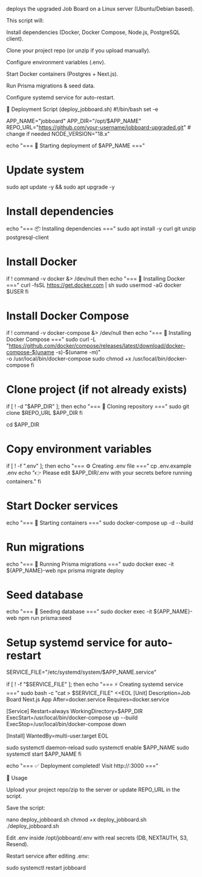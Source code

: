 deploys the upgraded Job Board on a Linux server (Ubuntu/Debian based).

This script will:

Install dependencies (Docker, Docker Compose, Node.js, PostgreSQL client).

Clone your project repo (or unzip if you upload manually).

Configure environment variables (.env).

Start Docker containers (Postgres + Next.js).

Run Prisma migrations & seed data.

Configure systemd service for auto-restart.

🚀 Deployment Script (deploy_jobboard.sh)
#!/bin/bash
set -e

APP_NAME="jobboard"
APP_DIR="/opt/$APP_NAME"
REPO_URL="https://github.com/your-username/jobboard-upgraded.git"   # change if needed
NODE_VERSION="18.x"

echo "=== 🚀 Starting deployment of $APP_NAME ==="

# Update system
sudo apt update -y && sudo apt upgrade -y

# Install dependencies
echo "=== 📦 Installing dependencies ==="
sudo apt install -y curl git unzip postgresql-client

# Install Docker
if ! command -v docker &> /dev/null
then
  echo "=== 🐳 Installing Docker ==="
  curl -fsSL https://get.docker.com | sh
  sudo usermod -aG docker $USER
fi

# Install Docker Compose
if ! command -v docker-compose &> /dev/null
then
  echo "=== 🔧 Installing Docker Compose ==="
  sudo curl -L "https://github.com/docker/compose/releases/latest/download/docker-compose-$(uname -s)-$(uname -m)" \
    -o /usr/local/bin/docker-compose
  sudo chmod +x /usr/local/bin/docker-compose
fi

# Clone project (if not already exists)
if [ ! -d "$APP_DIR" ]; then
  echo "=== 📂 Cloning repository ==="
  sudo git clone $REPO_URL $APP_DIR
fi

cd $APP_DIR

# Copy environment variables
if [ ! -f ".env" ]; then
  echo "=== ⚙️ Creating .env file ==="
  cp .env.example .env
  echo "👉 Please edit $APP_DIR/.env with your secrets before running containers."
fi

# Start Docker services
echo "=== 🐳 Starting containers ==="
sudo docker-compose up -d --build

# Run migrations
echo "=== 📜 Running Prisma migrations ==="
sudo docker exec -it ${APP_NAME}-web npx prisma migrate deploy

# Seed database
echo "=== 🌱 Seeding database ==="
sudo docker exec -it ${APP_NAME}-web npm run prisma:seed

# Setup systemd service for auto-restart
SERVICE_FILE="/etc/systemd/system/$APP_NAME.service"

if [ ! -f "$SERVICE_FILE" ]; then
  echo "=== ⚡ Creating systemd service ==="
  sudo bash -c "cat > $SERVICE_FILE" <<EOL
[Unit]
Description=Job Board Next.js App
After=docker.service
Requires=docker.service

[Service]
Restart=always
WorkingDirectory=$APP_DIR
ExecStart=/usr/local/bin/docker-compose up --build
ExecStop=/usr/local/bin/docker-compose down

[Install]
WantedBy=multi-user.target
EOL

  sudo systemctl daemon-reload
  sudo systemctl enable $APP_NAME
  sudo systemctl start $APP_NAME
fi

echo "=== ✅ Deployment completed! Visit http://<server-ip>:3000 ==="

🔑 Usage

Upload your project repo/zip to the server or update REPO_URL in the script.

Save the script:

nano deploy_jobboard.sh
chmod +x deploy_jobboard.sh
./deploy_jobboard.sh


Edit .env inside /opt/jobboard/.env with real secrets (DB, NEXTAUTH, S3, Resend).

Restart service after editing .env:

sudo systemctl restart jobboard

